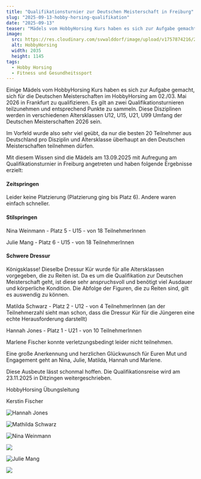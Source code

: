 ```yaml
---
title: "Qualifikationsturnier zur Deutschen Meisterschaft in Freiburg"
slug: "2025-09-13-hobby-horsing-qualifikation"
date: "2025-09-13"
teaser: "Mädels vom HobbyHorsing Kurs haben es sich zur Aufgabe gemacht, sich für die Deutschen Meisterschaften im HobbyHorsing."
image:
  src: https://res.cloudinary.com/svwalddorf/image/upload/v1757874216/2025-09-13-17-47-38_xhbxns.jpg
  alt: HobbyHorsing
  width: 2035
  height: 1145
tags:
  - Hobby Horsing
  - Fitness und Gesundheitssport
---
```

Einige Mädels vom HobbyHorsing Kurs haben es sich zur Aufgabe gemacht, sich für die Deutschen Meisterschaften im HobbyHorsing am 02./03. Mai 2026 in Frankfurt zu qualifizieren. Es gilt an zwei Qualifikationsturnieren teilzunehmen und entsprechend Punkte zu sammeln. Diese Disziplinen werden in verschiedenen Altersklassen U12, U15, U21, U99 Umfang der Deutschen Meisterschaften 2026 sein.

Im Vorfeld wurde also sehr viel geübt, da nur die besten 20 Teilnehmer aus Deutschland pro Disziplin und Altersklasse überhaupt an den Deutschen Meisterschaften teilnehmen dürfen.

Mit diesem Wissen sind die Mädels am 13.09.2025 mit Aufregung am Qualifikationsturnier in Freiburg angetreten und haben folgende Ergebnisse erzielt:

#### Zeitspringen

Leider keine Platzierung (Platzierung ging bis Platz 6). Andere waren einfach schneller.

#### Stilspringen

Nina Weinmann - Platz 5 - U15 - von 18 TeilnehmerInnen

Julie Mang - Platz 6 - U15 - von 18 TeilnehmerInnen

#### Schwere Dressur

Königsklasse! Dieselbe Dressur Kür wurde für alle Altersklassen vorgegeben, die zu Reiten ist. Da es um die Qualifikation zur Deutschen Meisterschaft geht, ist diese sehr anspruchsvoll und benötigt viel Ausdauer und körperliche Kondition. Die Abfolge der Figuren, die zu Reiten sind, gilt es auswendig zu können.

Matilda Schwarz - Platz 2 - U12 - von 4 TeilnehmerInnen (an der Teilnehmerzahl sieht man schon, dass die Dressur Kür für die Jüngeren eine echte Herausforderung darstellt)

Hannah Jones - Platz 1 - U21 - von 10 TeilnehmerInnen

Marlene Fischer konnte verletzungsbedingt leider nicht teilnehmen.

Eine große Anerkennung und herzlichen Glückwunsch für Euren Mut und Engagement geht an Nina, Julie, Matilda, Hannah und Marlene.

Diese Ausbeute lässt schonmal hoffen. Die Qualifikationsreise wird am 23.11.2025 in Ditzingen weitergeschrieben.

HobbyHorsing Übungsleitung

Kerstin Fischer

![Hannah Jones](https://res.cloudinary.com/svwalddorf/image/upload/v1757874216/2025-09-14-07-57-29_aap0ww.jpg)

![Mathilda Schwarz](https://res.cloudinary.com/svwalddorf/image/upload/v1757874215/2025-09-14-07-57-28_d9eged.jpg)

![Nina Weinmann](https://res.cloudinary.com/svwalddorf/image/upload/v1757874216/2025-09-14-07-57-25_gcynmn.jpg)

![](https://res.cloudinary.com/svwalddorf/image/upload/v1757874217/2025-09-14-07-58-17_rxd6hz.jpg)

![Julie Mang](https://res.cloudinary.com/svwalddorf/image/upload/v1757874215/2025-09-14-07-57-27_pkqxbh.jpg)

![](https://res.cloudinary.com/svwalddorf/image/upload/v1757874217/2025-09-14-07-58-18_jujglz.jpg)
